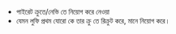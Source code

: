 - পাইরেট ক্রুতে/নেভি তে নিয়োগ করে নেওয়া
- যেমন লুফি প্রথম যোরো কে তার ক্রু তে রিক্রুট করে, মানে নিয়োগ করে।